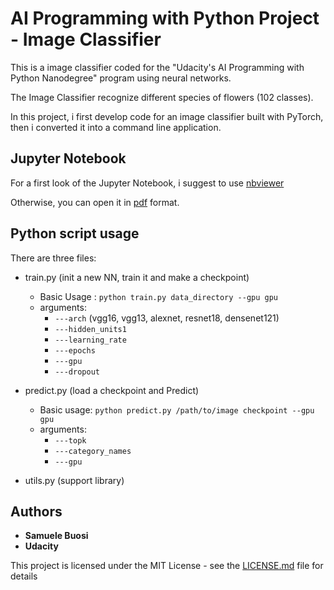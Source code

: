 # AI Programming with Python Project - Image Classifier

This is a image classifier coded for the "Udacity's AI Programming with Python Nanodegree" program using neural networks.

The Image Classifier recognize different species of flowers (102 classes).

In this project, i first develop code for an image classifier built with PyTorch, then i converted it into a command line application.

## Jupyter Notebook

For a first look of the Jupyter Notebook, i suggest to use [nbviewer](https://nbviewer.jupyter.org/github/samux87/Image_Classifier/blob/master/Image%20Classifier%20Project.ipynb)

Otherwise, you can open it in [pdf](https://github.com/samux87/Image_Classifier/blob/master/Image%20Classifier%20Project.pdf) format.

## Python script usage  
There are three files:
* train.py (init a new NN, train it and make a checkpoint)
    * Basic Usage : ```python train.py data_directory --gpu gpu```
    * arguments:
        * ```---arch``` (vgg16, vgg13, alexnet, resnet18, densenet121)
        * ```---hidden_units1```
        * ```---learning_rate```
        * ```---epochs```
        * ```---gpu```
        * ```---dropout```
* predict.py (load a checkpoint and Predict)
    * Basic usage: ```python predict.py /path/to/image checkpoint --gpu gpu```
    * arguments:
        * ```---topk```
        * ```---category_names```
        * ```---gpu```

* utils.py (support library)

## Authors

* **Samuele Buosi**
* **Udacity**

This project is licensed under the MIT License - see the [LICENSE.md](https://github.com/samux87/Image_Classifier/blob/master/LICENSE.md) file for details
